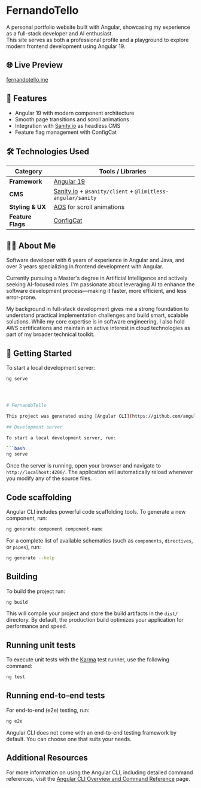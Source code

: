 # FernandoTello

A personal portfolio website built with Angular, showcasing my experience as a full-stack developer and AI enthusiast.  
This site serves as both a professional profile and a playground to explore modern frontend development using Angular 19.

## 🌐 Live Preview

[fernandotello.me](https://fernandotello.me/) <!-- Replace with your deployed URL -->

## 📌 Features

- Angular 19 with modern component architecture
- Smooth page transitions and scroll animations
- Integration with [Sanity.io](https://www.sanity.io) as headless CMS
- Feature flag management with ConfigCat

## 🛠️ Technologies Used

| Category          | Tools / Libraries                                                                   |
| ----------------- | ----------------------------------------------------------------------------------- |
| **Framework**     | [Angular 19](https://angular.io/)                                                   |
| **CMS**           | [Sanity.io](https://www.sanity.io) + `@sanity/client` + `@limitless-angular/sanity` |
| **Styling & UX**  | [AOS](https://michalsnik.github.io/aos/) for scroll animations                      |
| **Feature Flags** | [ConfigCat](https://configcat.com/)                                                 |

## 🧑‍💻 About Me

Software developer with 6 years of experience in Angular and Java, and over 3 years specializing in frontend development with Angular.

Currently pursuing a Master's degree in Artificial Intelligence and actively seeking AI-focused roles. I'm passionate about leveraging AI to enhance the software development process—making it faster, more efficient, and less error-prone.

My background in full-stack development gives me a strong foundation to understand practical implementation challenges and build smart, scalable solutions. While my core expertise is in software engineering, I also hold AWS certifications and maintain an active interest in cloud technologies as part of my broader technical toolkit.

## 🚀 Getting Started

To start a local development server:

````bash
ng serve




# FernandoTello

This project was generated using [Angular CLI](https://github.com/angular/angular-cli) version 19.2.8.

## Development server

To start a local development server, run:

```bash
ng serve
````

Once the server is running, open your browser and navigate to `http://localhost:4200/`. The application will automatically reload whenever you modify any of the source files.

## Code scaffolding

Angular CLI includes powerful code scaffolding tools. To generate a new component, run:

```bash
ng generate component component-name
```

For a complete list of available schematics (such as `components`, `directives`, or `pipes`), run:

```bash
ng generate --help
```

## Building

To build the project run:

```bash
ng build
```

This will compile your project and store the build artifacts in the `dist/` directory. By default, the production build optimizes your application for performance and speed.

## Running unit tests

To execute unit tests with the [Karma](https://karma-runner.github.io) test runner, use the following command:

```bash
ng test
```

## Running end-to-end tests

For end-to-end (e2e) testing, run:

```bash
ng e2e
```

Angular CLI does not come with an end-to-end testing framework by default. You can choose one that suits your needs.

## Additional Resources

For more information on using the Angular CLI, including detailed command references, visit the [Angular CLI Overview and Command Reference](https://angular.dev/tools/cli) page.
